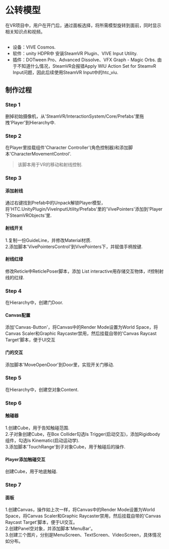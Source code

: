 # 公转模型
在VR项目中，用户在开门后，通过面板选择，将所需模型旋转到面前，同时显示相关知识点和视频。

##
* 设备：VIVE Cosmos.
* 软件：unity HDPR中 安装SteamVR Plugin、VIVE Input Utility.
* 插件：DOTween Pro、Advanced Dissolve、VFX Graph - Magic Orbs.
由于不知道什么情况，SteamVR会报错Apply WlU Action Set for SteamvR Input问题，因此后续使用SteamVR Input中的htc_viu.

## 制作过程

### Step 1

删掉初始摄像机，从'SteamVR/InteractionSystem/Core/Prefabs'里拖拽'Player'到Hierarchy中.

### Step 2

在Player里挂载组件'Character Controller'(角色控制器)和添加脚本'CharacterMovementControl'.
>该脚本用于VR的移动和射线控制.

### Step 3

#### 添加射线
通过右键找到Prefab中的Unpack解锁Player模型，将'HTC.UnityPlugin/ViveInputUtility/Prefabs'里的'VivePointers'添加到'Player下SteamVRObjects'里.
#### 射线开关
1.复制一份GuideLine，并修改Material材质.<br>
2.添加脚本'VivePointersControl'到VivePointers下，并赋值手柄按键.
#### 射线红绿
修改Reticle中ReticlePoser脚本，添加 List<GameObject> interactive用存储交互物体，if控制射线的红绿.

### Step 4
在Hierarchy中，创建门Door.
#### Canvas配置
添加'Canvas-Button'，将Canvas中的Render Mode设置为World Space，将Canvas Scaler和Graphic Raycaster禁用，然后挂载自带的'Canvas Raycast Target'脚本，便于UI交互
#### 门的交互
添加脚本'MoveOpenDoor'到Door里，实现开关门移动.

### Step 5
在Hierarchy中，创建空对象Content.

### Step 6

#### 触碰器
1.创建Cube，用于告知触碰范围.<br>
2.子对象创建Cube，在Box Collider勾选Is Trigger(启动交互)，添加Rigidbody组件，勾选Is Kinematic(启动运动学).<br>
3.添加脚本'TouchRange'到子对象Cube，用于触碰后的操作.
#### Player添加触碰交互
创建Cube，用于地底触碰.

### Step 7

#### 面板
1.创建Canvas，操作如上次一样，将Canvas中的Render Mode设置为World Space，将Canvas Scaler和Graphic Raycaster禁用，然后挂载自带的'Canvas Raycast Target'脚本，便于UI交互。<br>
2.创建Panel空对象，并添加脚本'MenuBar'。<br>
3.创建三个图片，分别是MenuScreen、TextScreen、VideoScreen，具体情况如分布。